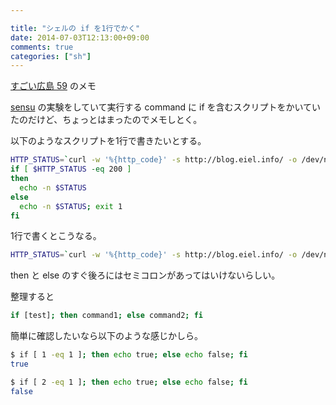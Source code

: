 ```yaml
---

title: "シェルの if を1行でかく"
date: 2014-07-03T12:13:00+09:00
comments: true
categories: ["sh"]
---
```


[すごい広島 59](http://great-h.github.io/events/event-059.html) のメモ

[sensu](http://sensuapp.org/) の実験をしていて実行する command に if を含むスクリプトをかいていたのだけど、ちょっとはまったのでメモしとく。


以下のようなスクリプトを1行で書きたいとする。

```sh
HTTP_STATUS=`curl -w '%{http_code}' -s http://blog.eiel.info/ -o /dev/null`
if [ $HTTP_STATUS -eq 200 ]
then
  echo -n $STATUS
else
  echo -n $STATUS; exit 1
fi
```

1行で書くとこうなる。

```sh
HTTP_STATUS=`curl -w '%{http_code}' -s http://blog.eiel.info/ -o /dev/null`; if [ $HTTP_STATUS -eq 200 ]; then echo -n $STATUS; else echo -n $STATUS; exit 1; fi
```

then と else のすぐ後ろにはセミコロンがあってはいけないらしい。

整理すると

```sh
if [test]; then command1; else command2; fi
```

簡単に確認したいなら以下のような感じかしら。

```sh
$ if [ 1 -eq 1 ]; then echo true; else echo false; fi
true
```

```sh
$ if [ 2 -eq 1 ]; then echo true; else echo false; fi
false
```
